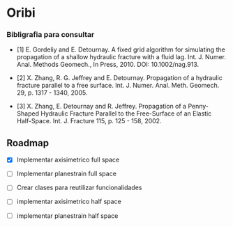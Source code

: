 # Oribi

### Bibligrafia para consultar

- [1] E. Gordeliy and E. Detournay. A fixed grid algorithm for simulating the propagation of a shallow hydraulic fracture with a fluid lag. Int. J. Numer. Anal. Methods Geomech., In Press, 2010. DOI: 10.1002/nag.913.

- [2] X. Zhang, R. G. Jeffrey and E. Detournay. Propagation of a hydraulic fracture parallel to a free surface. Int. J. Numer. Anal. Meth. Geomech. 29, p. 1317 - 1340, 2005.

- [3] X. Zhang, E. Detournay and R. Jeffrey. Propagation of a Penny-Shaped Hydraulic Fracture Parallel to the Free-Surface of an Elastic Half-Space. Int. J. Fracture 115, p. 125 - 158, 2002.

## Roadmap

- [x] Implementar axisimetrico full space 
- [ ] Implementar planestrain full space
- [ ] Crear clases para reutilizar funcionalidades
- [ ] implementar axisimetrico half space
- [ ] implementar planestrain half space

